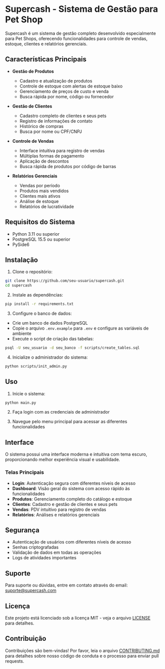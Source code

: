 # Supercash - Sistema de Gestão para Pet Shop

Supercash é um sistema de gestão completo desenvolvido especialmente para Pet Shops, oferecendo funcionalidades para controle de vendas, estoque, clientes e relatórios gerenciais.

## Características Principais

- **Gestão de Produtos**
  - Cadastro e atualização de produtos
  - Controle de estoque com alertas de estoque baixo
  - Gerenciamento de preços de custo e venda
  - Busca rápida por nome, código ou fornecedor

- **Gestão de Clientes**
  - Cadastro completo de clientes e seus pets
  - Registro de informações de contato
  - Histórico de compras
  - Busca por nome ou CPF/CNPJ

- **Controle de Vendas**
  - Interface intuitiva para registro de vendas
  - Múltiplas formas de pagamento
  - Aplicação de descontos
  - Busca rápida de produtos por código de barras

- **Relatórios Gerenciais**
  - Vendas por período
  - Produtos mais vendidos
  - Clientes mais ativos
  - Análise de estoque
  - Relatórios de lucratividade

## Requisitos do Sistema

- Python 3.11 ou superior
- PostgreSQL 15.5 ou superior
- PySide6

## Instalação

1. Clone o repositório:
```bash
git clone https://github.com/seu-usuario/supercash.git
cd supercash
```

2. Instale as dependências:
```bash
pip install -r requirements.txt
```

3. Configure o banco de dados:
- Crie um banco de dados PostgreSQL
- Copie o arquivo `.env.example` para `.env` e configure as variáveis de ambiente
- Execute o script de criação das tabelas:
```bash
psql -U seu_usuario -d seu_banco -f scripts/create_tables.sql
```

4. Inicialize o administrador do sistema:
```bash
python scripts/init_admin.py
```

## Uso

1. Inicie o sistema:
```bash
python main.py
```

2. Faça login com as credenciais de administrador

3. Navegue pelo menu principal para acessar as diferentes funcionalidades

## Interface

O sistema possui uma interface moderna e intuitiva com tema escuro, proporcionando melhor experiência visual e usabilidade.

### Telas Principais

- **Login**: Autenticação segura com diferentes níveis de acesso
- **Dashboard**: Visão geral do sistema com acesso rápido às funcionalidades
- **Produtos**: Gerenciamento completo do catálogo e estoque
- **Clientes**: Cadastro e gestão de clientes e seus pets
- **Vendas**: PDV intuitivo para registro de vendas
- **Relatórios**: Análises e relatórios gerenciais

## Segurança

- Autenticação de usuários com diferentes níveis de acesso
- Senhas criptografadas
- Validação de dados em todas as operações
- Logs de atividades importantes

## Suporte

Para suporte ou dúvidas, entre em contato através do email: suporte@supercash.com

## Licença

Este projeto está licenciado sob a licença MIT - veja o arquivo [LICENSE](LICENSE) para detalhes.

## Contribuição

Contribuições são bem-vindas! Por favor, leia o arquivo [CONTRIBUTING.md](CONTRIBUTING.md) para detalhes sobre nosso código de conduta e o processo para enviar pull requests.